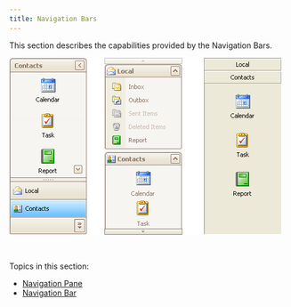 ```yaml
---
title: Navigation Bars
---
```

This section describes the capabilities provided by the Navigation Bars.

![EndUser_Win_NavigationBars](../images/Img9061.png)

&nbsp;

Topics in this section:
* [Navigation Pane](../../interface-elements-for-desktop/articles/navigation-bars/navigation-pane.md)
* [Navigation Bar](../../interface-elements-for-desktop/articles/navigation-bars/navigation-bar.md)